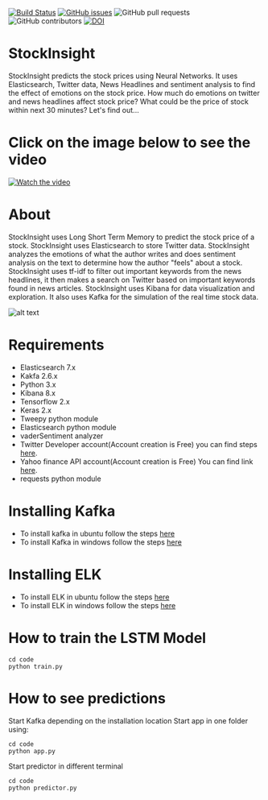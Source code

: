 [![Build Status](https://travis-ci.org/ultraultimated/StockInsight.svg?branch=master)](https://travis-ci.org/ultraultimated/StockInsight)
[![GitHub issues](https://img.shields.io/github/issues/ultraultimated/StockInsight)](https://github.com/ultraultimated/StockInsight/issues)
![GitHub pull requests](https://img.shields.io/github/issues-pr/ultraultimated/StockInsight)
![GitHub contributors](https://img.shields.io/github/contributors/ultraultimated/StockInsight)
[![DOI](https://zenodo.org/badge/291098939.svg)](https://zenodo.org/badge/latestdoi/291098939)

# StockInsight
StockInsight predicts the stock prices using Neural Networks. It uses Elasticsearch, Twitter data, News Headlines and sentiment analysis to find the effect of emotions on the stock price. How much do emotions on twitter and news headlines affect stock price? What could be the price of stock within next 30 minutes? Let's find out...

# Click on the image below to see the video
[![Watch the video](https://img.youtube.com/vi/Fc5fHP2nowA/hqdefault.jpg)](https://youtu.be/Fc5fHP2nowA)
# About
StockInsight uses Long Short Term Memory to predict the stock price of a stock. StockInsight uses Elasticsearch to store Twitter data. StockInsight analyzes the emotions of what the author writes and does sentiment analysis on the text to determine how the author "feels" about a stock. StockInsight uses tf-idf to filter out important keywords from the news headlines, it then makes a search on Twitter based on important keywords found in news articles. StockInsight uses Kibana for data visualization and exploration. It also uses Kafka for the simulation of the real time stock data.

![alt text](https://github.com/ultraultimated/StockInsight/blob/master/images/Stock_Insight.jpeg)

# Requirements
* Elasticsearch 7.x
* Kakfa 2.6.x
* Python 3.x
* Kibana 8.x
* Tensorflow 2.x
* Keras 2.x
* Tweepy python module
* Elasticsearch python module
* vaderSentiment analyzer
* Twitter Developer account(Account creation is Free) you can find steps [here](https://www.extly.com/docs/autotweetng_joocial/tutorials/how-to-auto-post-from-joomla-to-twitter/apply-for-a-twitter-developer-account/#apply-for-a-developer-account).
* Yahoo finance API account(Account creation is Free) You can find link [here](
https://rapidapi.com/blog/how-to-use-the-yahoo-finance-api/).
* requests python module

# Installing Kafka
* To install kafka in ubuntu follow the steps [here](https://linuxhint.com/install-apache-kafka-ubuntu/)
* To install Kafka in windows follow the steps [here](https://dzone.com/articles/running-apache-kafka-on-windows-os)

# Installing ELK
* To install ELK in ubuntu follow the steps [here](https://logz.io/learn/complete-guide-elk-stack/#installing-elk)
* To install ELK in windows follow the steps [here](https://logz.io/blog/installing-the-elk-stack-on-windows/)

# How to train the LSTM Model
```
cd code
python train.py
```

# How to see predictions
Start Kafka depending on the installation location
Start app in one folder using:
```
cd code
python app.py
```
Start predictor in different terminal
```
cd code
python predictor.py
```
